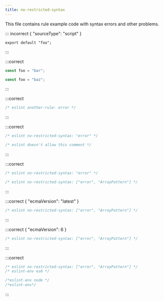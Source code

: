```yaml
---
title: no-restricted-syntax
---
```


This file contains rule example code with syntax errors and other problems.

<!-- markdownlint-capture -->
<!-- markdownlint-disable MD040 -->
::: incorrect { "sourceType": "script" }

```
export default "foo";
```

:::
<!-- markdownlint-restore -->

:::correct

````ts
const foo = "bar";

const foo = "baz";
````

:::

:::correct

```js
/* eslint another-rule: error */
```

:::

:::correct

```js
/* eslint no-restricted-syntax: "error" */

/* eslint doesn't allow this comment */
```

:::

:::correct

```js
/* eslint no-restricted-syntax: "error" */

/* eslint no-restricted-syntax: ["error", "ArrayPattern"] */
```

:::

:::correct { "ecmaVersion": "latest" }

```js
/* eslint no-restricted-syntax: ["error", "ArrayPattern"] */
```

:::

:::correct { "ecmaVersion": 6 }

```js
/* eslint no-restricted-syntax: ["error", "ArrayPattern"] */
```

:::

:::correct

```js
/* eslint no-restricted-syntax: ["error", "ArrayPattern"] */
/* eslint-env es6 */

/*eslint-env node */
/*eslint-env*/
```

:::
